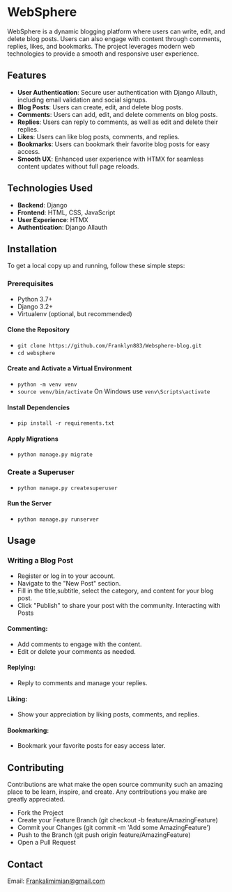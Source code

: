 # WebSphere
WebSphere is a dynamic blogging platform where users can write, edit, and delete blog posts. Users can also engage with content through comments, replies, likes, and bookmarks. The project leverages modern web technologies to provide a smooth and responsive user experience.

## Features

- **User Authentication**: Secure user authentication with Django Allauth, including email validation and social signups.
- **Blog Posts**: Users can create, edit, and delete blog posts.
- **Comments**: Users can add, edit, and delete comments on blog posts.
- **Replies**: Users can reply to comments, as well as edit and delete their replies.
- **Likes**: Users can like blog posts, comments, and replies.
- **Bookmarks**: Users can bookmark their favorite blog posts for easy access.
- **Smooth UX**: Enhanced user experience with HTMX for seamless content updates without full page reloads.

## Technologies Used

- **Backend**: Django
- **Frontend**: HTML, CSS, JavaScript
- **User Experience**: HTMX
- **Authentication**: Django Allauth

## Installation

To get a local copy up and running, follow these simple steps:

### Prerequisites

- Python 3.7+
- Django 3.2+
- Virtualenv (optional, but recommended)

#### Clone the Repository

- `git clone https://github.com/Franklyn883/Websphere-blog.git`
- `cd websphere`

#### Create and Activate a Virtual Environment
- `python -m venv venv`
- `source venv/bin/activate`  On Windows use `venv\Scripts\activate`

#### Install Dependencies
- `pip install -r requirements.txt`

#### Apply Migrations
- `python manage.py migrate`

### Create a Superuser
- `python manage.py createsuperuser`

#### Run the Server
- `python manage.py runserver`

## Usage
### Writing a Blog Post
- Register or log in to your account.
- Navigate to the "New Post" section.
- Fill in the title,subtitle, select the category, and content for your blog post.
- Click "Publish" to share your post with the community.
Interacting with Posts

#### Commenting: 
- Add comments to engage with the content. 
- Edit or delete your comments as needed.
#### Replying: 
- Reply to comments and manage your replies.
#### Liking: 
- Show your appreciation by liking posts, comments, and replies.
#### Bookmarking: 
- Bookmark your favorite posts for easy access later.

## Contributing
Contributions are what make the open source community such an amazing place to be learn, inspire, and create. Any contributions you make are greatly appreciated.

- Fork the Project
- Create your Feature Branch (git checkout -b feature/AmazingFeature)
- Commit your Changes (git commit -m 'Add some AmazingFeature')
- Push to the Branch (git push origin feature/AmazingFeature)
- Open a Pull Request


## Contact
Email: Frankalimimian@gmail.com




